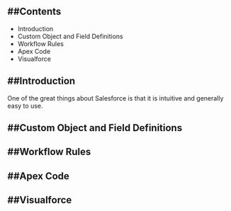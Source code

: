 ##Contents
----------
* Introduction
* Custom Object and Field Definitions
* Workflow Rules
* Apex Code
* Visualforce

##Introduction
--------------

One of the great things about Salesforce is that it is intuitive and generally easy to use.

##Custom Object and Field Definitions
-------------------------------------

##Workflow Rules
----------------

##Apex Code
-----------

##Visualforce
-------------